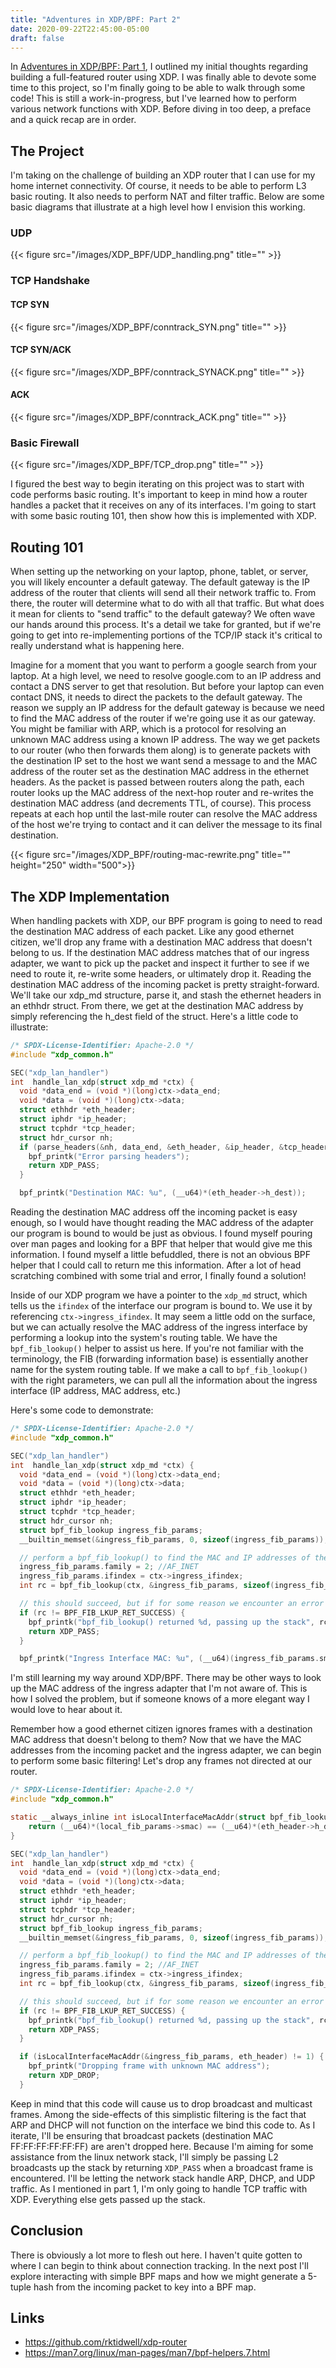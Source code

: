 ```yaml
---
title: "Adventures in XDP/BPF: Part 2"
date: 2020-09-22T22:45:00-05:00
draft: false
---
```


In [Adventures in XDP/BPF: Part 1](https://tidwellr.com/blog/xdp_bpf/), I outlined my initial thoughts regarding building a full-featured router using XDP. I was finally able to devote some time to this project, so I'm finally going to be able to walk through some code! This is still a work-in-progress, but I've learned how to perform various network functions with XDP. Before diving in too deep, a preface and a quick recap are in order.

## The Project

I'm taking on the challenge of building an XDP router that I can use for my home internet connectivity. Of course, it needs to be able to perform L3 basic routing. It also needs to perform NAT and filter traffic. Below are some basic diagrams that illustrate at a high level how I envision this working.

### UDP
{{< figure src="/images/XDP_BPF/UDP_handling.png" title="" >}}

### TCP Handshake
#### TCP SYN
{{< figure src="/images/XDP_BPF/conntrack_SYN.png" title="" >}}

#### TCP SYN/ACK
{{< figure src="/images/XDP_BPF/conntrack_SYNACK.png" title="" >}}

#### ACK
{{< figure src="/images/XDP_BPF/conntrack_ACK.png" title="" >}}

### Basic Firewall
{{< figure src="/images/XDP_BPF/TCP_drop.png" title="" >}}

I figured the best way to begin iterating on this project was to start with code performs basic routing. It's important to keep in mind how a router handles a packet that it receives on any of its interfaces. I'm going to start with some basic routing 101, then show how this is implemented with XDP.

## Routing 101

When setting up the networking on your laptop, phone, tablet, or server, you will likely encounter a default gateway. The default gateway is the IP address of the router that clients will send all their network traffic to. From there, the router will determine what to do with all that traffic. But what does it mean for clients to "send traffic" to the default gateway? We often wave our hands around this process. It's a detail we take for granted, but if we're going to get into re-implementing portions of the TCP/IP stack it's critical to really understand what is happening here.

Imagine for a moment that you want to perform a google search from your laptop. At a high level, we need to resolve google.com to an IP address and contact a DNS server to get that resolution. But before your laptop can even contact DNS, it needs to direct the packets to the default gateway. The reason we supply an IP address for the default gateway is because we need to find the MAC address of the router if we're going use it as our gateway. You might be familiar with ARP, which is a protocol for resolving an unknown MAC address using a known IP address. The way we get packets to our router (who then forwards them along) is to generate packets with the destination IP set to the host we want send a message to and the MAC address of the router set as the destination MAC address in the ethernet headers. As the packet is passed between routers along the path, each router looks up the MAC address of the next-hop router and re-writes the destination MAC address (and decrements TTL, of course). This process repeats at each hop until the last-mile router can resolve the MAC address of the host we're trying to contact and it can deliver the message to its final destination.

{{< figure src="/images/XDP_BPF/routing-mac-rewrite.png" title="" height="250" width="500">}}

## The XDP Implementation

When handling packets with XDP, our BPF program is going to need to read the destination MAC address of each packet. Like any good ethernet citizen, we'll drop any frame with a destination MAC address that doesn't belong to us. If the destination MAC address matches that of our ingress adapter, we want to pick up the packet and inspect it further to see if we need to route it, re-write some headers, or ultimately drop it. Reading the destination MAC address of the incoming packet is pretty straight-forward. We'll take our xdp_md structure, parse it, and stash the ethernet headers in an ethhdr struct. From there, we get at the destination MAC address by simply referencing the h_dest field of the struct. Here's a little code to illustrate:

```c
/* SPDX-License-Identifier: Apache-2.0 */
#include "xdp_common.h"

SEC("xdp_lan_handler")
int  handle_lan_xdp(struct xdp_md *ctx) {
  void *data_end = (void *)(long)ctx->data_end;
  void *data = (void *)(long)ctx->data;
  struct ethhdr *eth_header;
  struct iphdr *ip_header;
  struct tcphdr *tcp_header;
  struct hdr_cursor nh;
  if (parse_headers(&nh, data_end, &eth_header, &ip_header, &tcp_header) != 0) {
    bpf_printk("Error parsing headers");
    return XDP_PASS;
  }

  bpf_printk("Destination MAC: %u", (__u64)*(eth_header->h_dest));
```

Reading the destination MAC address off the incoming packet is easy enough, so I would have thought reading the MAC address of the adapter our program is bound to would be just as obvious. I found myself pouring over man pages and looking for a BPF that helper that would give me this information. I found myself a little befuddled, there is not an obvious BPF helper that I could call to return me this information. After a lot of head scratching combined with some trial and error, I finally found a solution!

Inside of our XDP program we have a pointer to the ```xdp_md``` struct, which tells us the ```ifindex``` of the interface our program is bound to. We use it by referencing ```ctx->ingress_ifindex```. It may seem a little odd on the surface, but we can actually resolve the MAC address of the ingress interface by performing a lookup into the system's routing table. We have the ```bpf_fib_lookup()``` helper to assist us here. If you're not familiar with the terminology, the FIB (forwarding information base) is essentially another name for the system routing table. If we make a call to ```bpf_fib_lookup()``` with the right parameters, we can pull all the information about the ingress interface (IP address, MAC address, etc.)

Here's some code to demonstrate:

```c
/* SPDX-License-Identifier: Apache-2.0 */
#include "xdp_common.h"

SEC("xdp_lan_handler")
int  handle_lan_xdp(struct xdp_md *ctx) {
  void *data_end = (void *)(long)ctx->data_end;
  void *data = (void *)(long)ctx->data;
  struct ethhdr *eth_header;
  struct iphdr *ip_header;
  struct tcphdr *tcp_header;
  struct hdr_cursor nh;
  struct bpf_fib_lookup ingress_fib_params;
  __builtin_memset(&ingress_fib_params, 0, sizeof(ingress_fib_params));

  // perform a bpf_fib_lookup() to find the MAC and IP addresses of the ingress interface
  ingress_fib_params.family = 2; //AF_INET
  ingress_fib_params.ifindex = ctx->ingress_ifindex;
  int rc = bpf_fib_lookup(ctx, &ingress_fib_params, sizeof(ingress_fib_params), BPF_FIB_LOOKUP_DIRECT);

  // this should succeed, but if for some reason we encounter an error from bpf_fib_lookup(), pass up the stack
  if (rc != BPF_FIB_LKUP_RET_SUCCESS) {
    bpf_printk("bpf_fib_lookup() returned %d, passing up the stack", rc);
    return XDP_PASS;
  }

  bpf_printk("Ingress Interface MAC: %u", (__u64)(ingress_fib_params.smac));
```

I'm still learning my way around XDP/BPF. There may be other ways to look up the MAC address of the ingress adapter that I'm not aware of. This is how I solved the problem, but if someone knows of a more elegant way I would love to hear about it.

Remember how a good ethernet citizen ignores frames with a destination MAC address that doesn't belong to them? Now that we have the MAC addresses from the incoming packet and the ingress adapter, we can begin to perform some basic filtering! Let's drop any frames not directed at our router.

```c
/* SPDX-License-Identifier: Apache-2.0 */
#include "xdp_common.h"

static __always_inline int isLocalInterfaceMacAddr(struct bpf_fib_lookup *local_fib_params, struct ethhdr *eth_header) {
	return (__u64)*(local_fib_params->smac) == (__u64)*(eth_header->h_dest);
}

SEC("xdp_lan_handler")
int  handle_lan_xdp(struct xdp_md *ctx) {
  void *data_end = (void *)(long)ctx->data_end;
  void *data = (void *)(long)ctx->data;
  struct ethhdr *eth_header;
  struct iphdr *ip_header;
  struct tcphdr *tcp_header;
  struct hdr_cursor nh;
  struct bpf_fib_lookup ingress_fib_params;
  __builtin_memset(&ingress_fib_params, 0, sizeof(ingress_fib_params));

  // perform a bpf_fib_lookup() to find the MAC and IP addresses of the ingress interface
  ingress_fib_params.family = 2; //AF_INET
  ingress_fib_params.ifindex = ctx->ingress_ifindex;
  int rc = bpf_fib_lookup(ctx, &ingress_fib_params, sizeof(ingress_fib_params), BPF_FIB_LOOKUP_DIRECT);

  // this should succeed, but if for some reason we encounter an error from bpf_fib_lookup(), pass up the stack
  if (rc != BPF_FIB_LKUP_RET_SUCCESS) {
    bpf_printk("bpf_fib_lookup() returned %d, passing up the stack", rc);
    return XDP_PASS;
  }

  if (isLocalInterfaceMacAddr(&ingress_fib_params, eth_header) != 1) {
    bpf_printk("Dropping frame with unknown MAC address");
    return XDP_DROP;
  }
```
Keep in mind that this code will cause us to drop broadcast and multicast frames. Among the side-effects of this simplistic filtering is the fact that ARP and DHCP will not function on the interface we bind this code to. As I iterate, I'll be ensuring that broadcast packets (destination MAC FF:FF:FF:FF:FF:FF) are aren't dropped here. Because I'm aiming for some assistance from the linux network stack, I'll simply be passing L2 broadcasts up the stack by returning ```XDP_PASS``` when a broadcast frame is encountered. I'll be letting the network stack handle ARP, DHCP, and UDP traffic. As I mentioned in part 1, I'm only going to handle TCP traffic with XDP. Everything else gets passed up the stack.

## Conclusion

There is obviously a lot more to flesh out here. I haven't quite gotten to where I can begin to think about connection tracking. In the next post I'll explore interacting with simple BPF maps and how we might generate a 5-tuple hash from the incoming packet to key into a BPF map.

## Links

- https://github.com/rktidwell/xdp-router
- https://man7.org/linux/man-pages/man7/bpf-helpers.7.html
